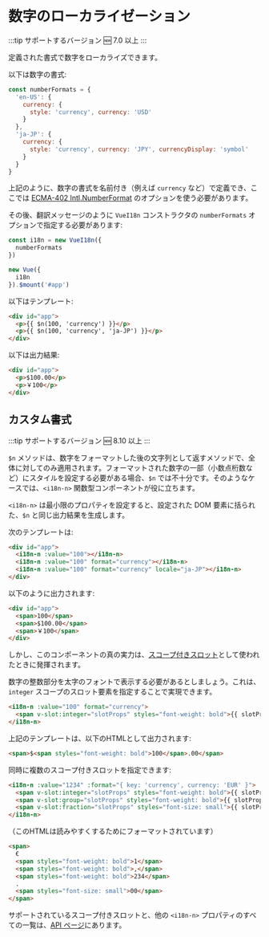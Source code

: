 # 数字のローカライゼーション

:::tip サポートするバージョン
:new: 7.0 以上
:::

定義された書式で数字をローカライズできます。

以下は数字の書式:

```js
const numberFormats = {
  'en-US': {
    currency: {
      style: 'currency', currency: 'USD'
    }
  },
  'ja-JP': {
    currency: {
      style: 'currency', currency: 'JPY', currencyDisplay: 'symbol'
    }
  }
}
```

上記のように、数字の書式を名前付き（例えば `currency` など）で定義でき、ここでは [ECMA-402 Intl.NumberFormat](https://developer.mozilla.org/en-US/docs/Web/JavaScript/Reference/Global_Objects/NumberFormat) のオプションを使う必要があります。

その後、翻訳メッセージのように `VueI18n` コンストラクタの `numberFormats` オプションで指定する必要があります:

```js
const i18n = new VueI18n({
  numberFormats
})

new Vue({
  i18n
}).$mount('#app')
```

以下はテンプレート:

```html
<div id="app">
  <p>{{ $n(100, 'currency') }}</p>
  <p>{{ $n(100, 'currency', 'ja-JP') }}</p>
</div>
```


以下は出力結果:

```html
<div id="app">
  <p>$100.00</p>
  <p>￥100</p>
</div>
```

## カスタム書式

:::tip サポートするバージョン
:new: 8.10 以上
:::

`$n` メソッドは、数字をフォーマットした後の文字列として返すメソッドで、全体に対してのみ適用されます。フォーマットされた数字の一部（小数点桁数など）にスタイルを設定する必要がある場合、`$n` では不十分です。そのようなケースでは、`<i18n-n>` 関数型コンポーネントが役に立ちます。

`<i18n-n>` は最小限のプロパティを設定すると、設定された DOM 要素に括られた、`$n` と同じ出力結果を生成します。

次のテンプレートは:

```html
<div id="app">
  <i18n-n :value="100"></i18n-n>
  <i18n-n :value="100" format="currency"></i18n-n>
  <i18n-n :value="100" format="currency" locale="ja-JP"></i18n-n>
</div>
```

以下のように出力されます:

```html
<div id="app">
  <span>100</span>
  <span>$100.00</span>
  <span>￥100</span>
</div>
```

しかし、このコンポーネントの真の実力は、[スコープ付きスロット](https://vuejs.org/v2/guide/components-slots.html#Scoped-Slots)として使われたときに発揮されます。

数字の整数部分を太字のフォントで表示する必要があるとしましょう。これは、`integer` スコープのスロット要素を指定することで実現できます。

```html
<i18n-n :value="100" format="currency">
  <span v-slot:integer="slotProps" styles="font-weight: bold">{{ slotProps.integer }}</span>
</i18n-n>
```

上記のテンプレートは、以下のHTMLとして出力されます:

```html
<span>$<span styles="font-weight: bold">100</span>.00</span>
```

同時に複数のスコープ付きスロットを指定できます:

```html
<i18n-n :value="1234" :format="{ key: 'currency', currency: 'EUR' }">
  <span v-slot:integer="slotProps" styles="font-weight: bold">{{ slotProps.integer }}</span>
  <span v-slot:group="slotProps" styles="font-weight: bold">{{ slotProps.group }}</span>
  <span v-slot:fraction="slotProps" styles="font-size: small">{{ slotProps.fraction }}</span>
</i18n-n>
```

（このHTMLは読みやすくするためにフォーマットされています）

```html
<span>
  €
  <span styles="font-weight: bold">1</span>
  <span styles="font-weight: bold">,</span>
  <span styles="font-weight: bold">234</span>
  .
  <span styles="font-size: small">00</span>
</span>
```

サポートされているスコープ付きスロットと、他の `<i18n-n>` プロパティのすべての一覧は、[API ページ](../api/readme.md#i18n-n-functional-component)にあります。
